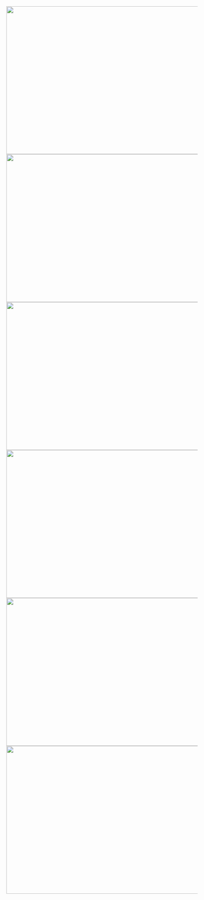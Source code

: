 <img src="https://user-images.githubusercontent.com/43926202/182037853-bbcfbba8-f80d-4f3c-bccb-a8a94b7a23e5.jpg"  width="700" height="390">
<img src="https://user-images.githubusercontent.com/43926202/182037855-0b176f8e-c723-40c3-89e6-e9abd2655646.jpg"  width="700" height="390">
<img src="https://user-images.githubusercontent.com/43926202/182037860-7777f106-f72e-4444-b012-26cf2a9ee47c.jpg"  width="700" height="390">
<img src="https://user-images.githubusercontent.com/43926202/182037866-7f86f1d6-93f7-4f75-854e-aa24d6786809.jpg"  width="700" height="390">
<img src="https://user-images.githubusercontent.com/43926202/182037869-14cf2832-0615-4f5a-9037-4a8cdaa4a3b7.jpg"  width="700" height="390">
<img src="https://user-images.githubusercontent.com/43926202/182037874-ef9dc4f4-0c98-41a3-9cc2-848779436331.jpg"  width="700" height="390">
